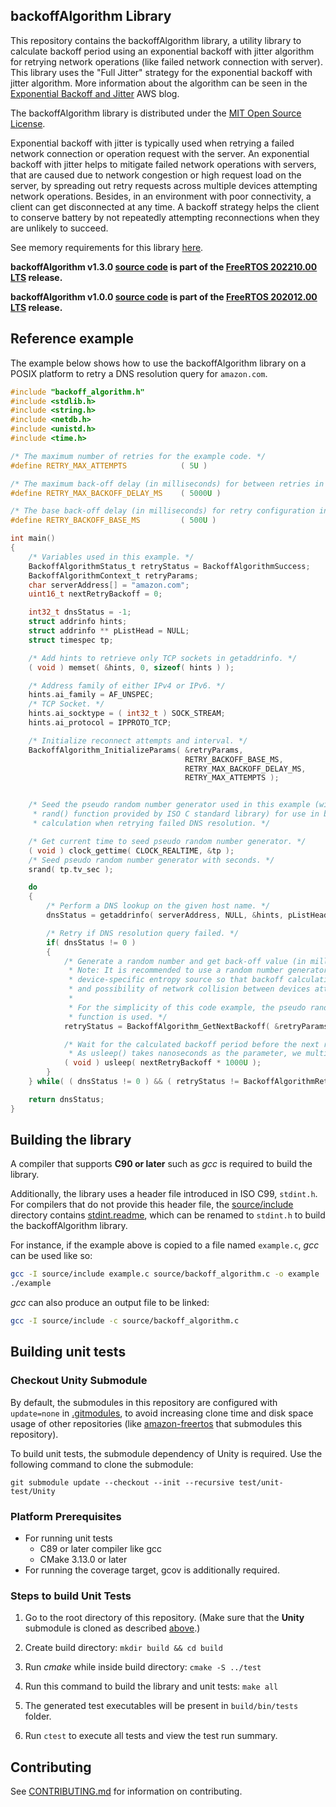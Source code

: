 ## backoffAlgorithm Library

This repository contains the backoffAlgorithm library, a utility library to
calculate backoff period using an exponential backoff with jitter algorithm for
retrying network operations (like failed network connection with server). This
library uses the "Full Jitter" strategy for the exponential backoff with jitter
algorithm. More information about the algorithm can be seen in the
[Exponential Backoff and Jitter](https://aws.amazon.com/blogs/architecture/exponential-backoff-and-jitter/)
AWS blog.

The backoffAlgorithm library is distributed under the
[MIT Open Source License](LICENSE).

Exponential backoff with jitter is typically used when retrying a failed network
connection or operation request with the server. An exponential backoff with
jitter helps to mitigate failed network operations with servers, that are caused
due to network congestion or high request load on the server, by spreading out
retry requests across multiple devices attempting network operations. Besides,
in an environment with poor connectivity, a client can get disconnected at any
time. A backoff strategy helps the client to conserve battery by not repeatedly
attempting reconnections when they are unlikely to succeed.

See memory requirements for this library
[here](./docs/doxygen/include/size_table.md).

**backoffAlgorithm v1.3.0
[source code](https://github.com/FreeRTOS/backoffAlgorithm/tree/v1.3.0/source)
is part of the
[FreeRTOS 202210.00 LTS](https://github.com/FreeRTOS/FreeRTOS-LTS/tree/202210.00-LTS)
release.**

**backoffAlgorithm v1.0.0
[source code](https://github.com/FreeRTOS/backoffAlgorithm/tree/v1.0.0/source)
is part of the
[FreeRTOS 202012.00 LTS](https://github.com/FreeRTOS/FreeRTOS-LTS/tree/202012.00-LTS)
release.**

## Reference example

The example below shows how to use the backoffAlgorithm library on a POSIX
platform to retry a DNS resolution query for `amazon.com`.

```c
#include "backoff_algorithm.h"
#include <stdlib.h>
#include <string.h>
#include <netdb.h>
#include <unistd.h>
#include <time.h>

/* The maximum number of retries for the example code. */
#define RETRY_MAX_ATTEMPTS            ( 5U )

/* The maximum back-off delay (in milliseconds) for between retries in the example. */
#define RETRY_MAX_BACKOFF_DELAY_MS    ( 5000U )

/* The base back-off delay (in milliseconds) for retry configuration in the example. */
#define RETRY_BACKOFF_BASE_MS         ( 500U )

int main()
{
    /* Variables used in this example. */
    BackoffAlgorithmStatus_t retryStatus = BackoffAlgorithmSuccess;
    BackoffAlgorithmContext_t retryParams;
    char serverAddress[] = "amazon.com";
    uint16_t nextRetryBackoff = 0;

    int32_t dnsStatus = -1;
    struct addrinfo hints;
    struct addrinfo ** pListHead = NULL;
    struct timespec tp;

    /* Add hints to retrieve only TCP sockets in getaddrinfo. */
    ( void ) memset( &hints, 0, sizeof( hints ) );

    /* Address family of either IPv4 or IPv6. */
    hints.ai_family = AF_UNSPEC;
    /* TCP Socket. */
    hints.ai_socktype = ( int32_t ) SOCK_STREAM;
    hints.ai_protocol = IPPROTO_TCP;

    /* Initialize reconnect attempts and interval. */
    BackoffAlgorithm_InitializeParams( &retryParams,
                                       RETRY_BACKOFF_BASE_MS,
                                       RETRY_MAX_BACKOFF_DELAY_MS,
                                       RETRY_MAX_ATTEMPTS );


    /* Seed the pseudo random number generator used in this example (with call to
     * rand() function provided by ISO C standard library) for use in backoff period
     * calculation when retrying failed DNS resolution. */

    /* Get current time to seed pseudo random number generator. */
    ( void ) clock_gettime( CLOCK_REALTIME, &tp );
    /* Seed pseudo random number generator with seconds. */
    srand( tp.tv_sec );

    do
    {
        /* Perform a DNS lookup on the given host name. */
        dnsStatus = getaddrinfo( serverAddress, NULL, &hints, pListHead );

        /* Retry if DNS resolution query failed. */
        if( dnsStatus != 0 )
        {
            /* Generate a random number and get back-off value (in milliseconds) for the next retry.
             * Note: It is recommended to use a random number generator that is seeded with
             * device-specific entropy source so that backoff calculation across devices is different
             * and possibility of network collision between devices attempting retries can be avoided.
             *
             * For the simplicity of this code example, the pseudo random number generator, rand()
             * function is used. */
            retryStatus = BackoffAlgorithm_GetNextBackoff( &retryParams, rand(), &nextRetryBackoff );

            /* Wait for the calculated backoff period before the next retry attempt of querying DNS.
             * As usleep() takes nanoseconds as the parameter, we multiply the backoff period by 1000. */
            ( void ) usleep( nextRetryBackoff * 1000U );
        }
    } while( ( dnsStatus != 0 ) && ( retryStatus != BackoffAlgorithmRetriesExhausted ) );

    return dnsStatus;
}
```

## Building the library

A compiler that supports **C90 or later** such as _gcc_ is required to build the
library.

Additionally, the library uses a header file introduced in ISO C99, `stdint.h`.
For compilers that do not provide this header file, the
[source/include](source/include) directory contains
[stdint.readme](source/include/stdint.readme), which can be renamed to
`stdint.h` to build the backoffAlgorithm library.

For instance, if the example above is copied to a file named `example.c`, _gcc_
can be used like so:

```bash
gcc -I source/include example.c source/backoff_algorithm.c -o example
./example
```

_gcc_ can also produce an output file to be linked:

```bash
gcc -I source/include -c source/backoff_algorithm.c
```

## Building unit tests

### Checkout Unity Submodule

By default, the submodules in this repository are configured with `update=none`
in [.gitmodules](.gitmodules), to avoid increasing clone time and disk space
usage of other repositories (like
[amazon-freertos](https://github.com/aws/amazon-freertos) that submodules this
repository).

To build unit tests, the submodule dependency of Unity is required. Use the
following command to clone the submodule:

```
git submodule update --checkout --init --recursive test/unit-test/Unity
```

### Platform Prerequisites

- For running unit tests
  - C89 or later compiler like gcc
  - CMake 3.13.0 or later
- For running the coverage target, gcov is additionally required.

### Steps to build Unit Tests

1. Go to the root directory of this repository. (Make sure that the **Unity**
   submodule is cloned as described [above](#checkout-unity-submodule).)

1. Create build directory: `mkdir build && cd build`

1. Run _cmake_ while inside build directory: `cmake -S ../test`

1. Run this command to build the library and unit tests: `make all`

1. The generated test executables will be present in `build/bin/tests` folder.

1. Run `ctest` to execute all tests and view the test run summary.

## Contributing

See [CONTRIBUTING.md](./.github/CONTRIBUTING.md) for information on
contributing.
